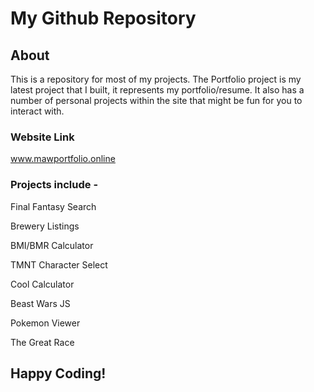 # My Github Repository

## About

This is a repository for most of my projects.  The Portfolio project is my latest project that I built, it represents my portfolio/resume.  It also has a number of personal projects within the site that might be fun for you to interact with.


### Website Link
www.mawportfolio.online

### Projects include - 


Final Fantasy Search 

Brewery Listings

BMI/BMR Calculator

TMNT Character Select

Cool Calculator

Beast Wars JS

Pokemon Viewer

The Great Race


## Happy Coding!
